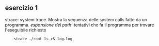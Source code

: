 ## esercizio 1
strace: system trace. Mostra la sequenza delle system calls fatte da un programma.
*espansione del path*: tentativi che fa il programma per trovare l'eseguibile richiesto

```
	strace ./root-ls >& log.log
```

